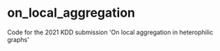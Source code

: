 # on_local_aggregation
Code for the 2021 KDD submission 'On local aggregation in heterophilic graphs'
